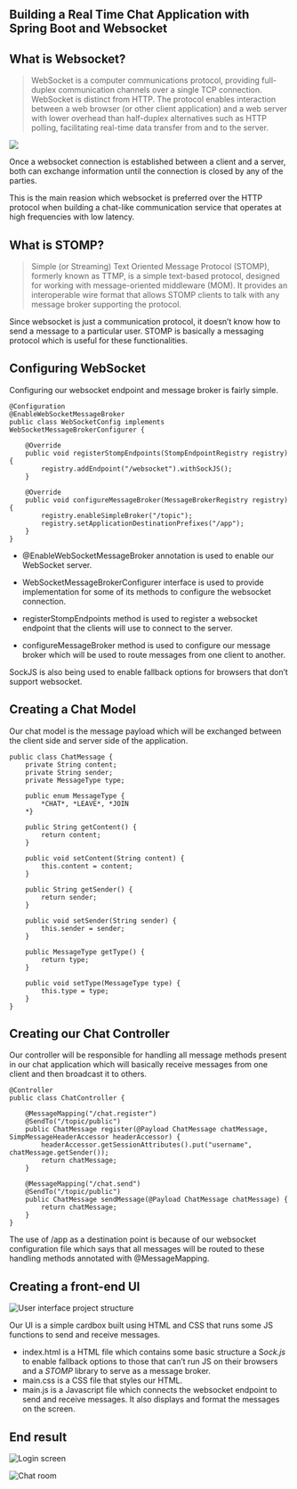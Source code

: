 
## Building a Real Time Chat Application with Spring Boot and Websocket

## What is Websocket?
>  WebSocket is a computer communications protocol, providing full-duplex communication channels over a single TCP connection.
>  WebSocket is distinct from HTTP. The protocol enables interaction between a web browser (or other client application) and a web server with lower overhead than half-duplex alternatives such as HTTP polling, facilitating real-time data transfer from and to the server.

![](https://cdn-images-1.medium.com/max/2000/1*37WIDoN5qQ48dXRXN20inw.png)

Once a websocket connection is established between a client and a server, both can exchange information until the connection is closed by any of the parties.

This is the main reasion which websocket is preferred over the HTTP protocol when building a chat-like communication service that operates at high frequencies with low latency.

## What is STOMP?
>  Simple (or Streaming) Text Oriented Message Protocol (STOMP), formerly known as TTMP, is a simple text-based protocol, designed for working with message-oriented middleware (MOM). It provides an interoperable wire format that allows STOMP clients to talk with any message broker supporting the protocol.

Since websocket is just a communication protocol, it doesn’t know how to send a message to a particular user. STOMP is basically a messaging protocol which is useful for these functionalities.



## Configuring WebSocket

Configuring our websocket endpoint and message broker is fairly simple.

    @Configuration
    @EnableWebSocketMessageBroker
    public class WebSocketConfig implements WebSocketMessageBrokerConfigurer {
    
        @Override
        public void registerStompEndpoints(StompEndpointRegistry registry) {
            registry.addEndpoint("/websocket").withSockJS();
        }
    
        @Override
        public void configureMessageBroker(MessageBrokerRegistry registry) {
            registry.enableSimpleBroker("/topic");
            registry.setApplicationDestinationPrefixes("/app");
        }
    }

* @EnableWebSocketMessageBroker annotation is used to enable our WebSocket server.

* WebSocketMessageBrokerConfigurer interface is used to provide implementation for some of its methods to configure the websocket connection.

* registerStompEndpoints method is used to register a websocket endpoint that the clients will use to connect to the server.

* configureMessageBroker method is used to configure our message broker which will be used to route messages from one client to another.

SockJS is also being used to enable fallback options for browsers that don’t support websocket.

## Creating a Chat Model

Our chat model is the message payload which will be exchanged between the client side and server side of the application.

    public class ChatMessage {
        private String content;
        private String sender;
        private MessageType type;
    
        public enum MessageType {
            *CHAT*, *LEAVE*, *JOIN
        *}
    
        public String getContent() {
            return content;
        }
    
        public void setContent(String content) {
            this.content = content;
        }
    
        public String getSender() {
            return sender;
        }
    
        public void setSender(String sender) {
            this.sender = sender;
        }
    
        public MessageType getType() {
            return type;
        }
    
        public void setType(MessageType type) {
            this.type = type;
        }
    }

## Creating our Chat Controller

Our controller will be responsible for handling all message methods present in our chat application which will basically receive messages from one client and then broadcast it to others.

    @Controller
    public class ChatController {
    
        @MessageMapping("/chat.register")
        @SendTo("/topic/public")
        public ChatMessage register(@Payload ChatMessage chatMessage, SimpMessageHeaderAccessor headerAccessor) {
            headerAccessor.getSessionAttributes().put("username", chatMessage.getSender());
            return chatMessage;
        }
    
        @MessageMapping("/chat.send")
        @SendTo("/topic/public")
        public ChatMessage sendMessage(@Payload ChatMessage chatMessage) {
            return chatMessage;
        }
    }

The use of /app as a destination point is because of our websocket configuration file which says that all messages will be routed to these handling methods annotated with @MessageMapping.

## Creating a front-end UI

![User interface project structure](https://cdn-images-1.medium.com/max/2000/1*v3dtz-uQm8WuM7fRkOFofg.png)

Our UI is a simple cardbox built using HTML and CSS that runs some JS functions to send and receive messages.

* index.html is a HTML file which contains some basic structure a S*ock.js* to enable fallback options to those that can’t run JS on their browsers and a *STOMP* library to serve as a message broker.
* main.css is a CSS file that styles our HTML.
* main.js is a Javascript file which connects the websocket endpoint to send and receive messages. It also displays and format the messages on the screen.

## End result

![Login screen](https://cdn-images-1.medium.com/max/2000/1*vydA3Xyz9oIhY-KCnN9bDg.png)

![Chat room](https://cdn-images-1.medium.com/max/2000/1*FpoC8DGc5zPD2Qq3R9YrSw.png)
